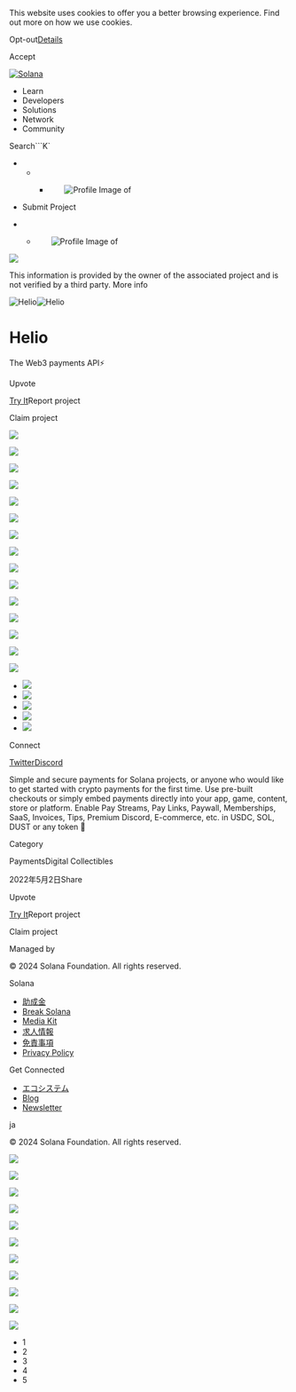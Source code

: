 This website uses cookies to offer you a better browsing experience. Find out
more on how we use cookies.

Opt-out[Details](/ja/privacy-policy#collection-of-information)

Accept

[![Solana](/_next/static/media/logotype.e4df684f.svg)](/ja)

  * Learn
  * Developers
  * Solutions
  * Network
  * Community

Search```K`

  *   *   * ![](data:image/svg+xml,%3csvg%20xmlns=%27http://www.w3.org/2000/svg%27%20version=%271.1%27%20width=%2728%27%20height=%2728%27/%3e)![Profile Image of ](/_next/static/media/ecosystem_user.7ebb52fa.svg)

  * Submit Project
  *   * ![](data:image/svg+xml,%3csvg%20xmlns=%27http://www.w3.org/2000/svg%27%20version=%271.1%27%20width=%2728%27%20height=%2728%27/%3e)![Profile Image of ](/_next/static/media/ecosystem_user.7ebb52fa.svg)

![](/_next/image?url=%2F_next%2Fstatic%2Fmedia%2Fhero.631479cd.png&w=3840&q=75)

This information is provided by the owner of the associated project and is not
verified by a third party. More info

![Helio](/_next/image?url=%2Fapi%2Fprojectimg%2Fcl2oi4xo6051009jmktlsm3p0%3Ftype%3DLOGO&w=3840&q=75)![Helio](/_next/image?url=%2Fapi%2Fprojectimg%2Fcl2oi4xo6051009jmktlsm3p0%3Ftype%3DLOGO&w=3840&q=75)

# Helio

The Web3 payments API⚡

Upvote

[Try It](https://hel.io)Report project

Claim project

![](/api/projectimg/cl2oi4xo6051009jmktlsm3p0?type=IMG&number=0)

![](/api/projectimg/cl2oi4xo6051009jmktlsm3p0?type=IMG&number=1)

![](/api/projectimg/cl2oi4xo6051009jmktlsm3p0?type=IMG&number=2)

![](/api/projectimg/cl2oi4xo6051009jmktlsm3p0?type=IMG&number=3)

![](/api/projectimg/cl2oi4xo6051009jmktlsm3p0?type=IMG&number=4)

![](/api/projectimg/cl2oi4xo6051009jmktlsm3p0?type=IMG&number=0)

![](/api/projectimg/cl2oi4xo6051009jmktlsm3p0?type=IMG&number=1)

![](/api/projectimg/cl2oi4xo6051009jmktlsm3p0?type=IMG&number=2)

![](/api/projectimg/cl2oi4xo6051009jmktlsm3p0?type=IMG&number=3)

![](/api/projectimg/cl2oi4xo6051009jmktlsm3p0?type=IMG&number=4)

![](/api/projectimg/cl2oi4xo6051009jmktlsm3p0?type=IMG&number=0)

![](/api/projectimg/cl2oi4xo6051009jmktlsm3p0?type=IMG&number=1)

![](/api/projectimg/cl2oi4xo6051009jmktlsm3p0?type=IMG&number=2)

![](/api/projectimg/cl2oi4xo6051009jmktlsm3p0?type=IMG&number=3)

![](/api/projectimg/cl2oi4xo6051009jmktlsm3p0?type=IMG&number=4)

  * ![](/_next/image?url=%2Fapi%2Fprojectimg%2Fcl2oi4xo6051009jmktlsm3p0%3Ftype%3DIMG%26number%3D0&w=3840&q=75)
  * ![](/_next/image?url=%2Fapi%2Fprojectimg%2Fcl2oi4xo6051009jmktlsm3p0%3Ftype%3DIMG%26number%3D1&w=3840&q=75)
  * ![](/_next/image?url=%2Fapi%2Fprojectimg%2Fcl2oi4xo6051009jmktlsm3p0%3Ftype%3DIMG%26number%3D2&w=3840&q=75)
  * ![](/_next/image?url=%2Fapi%2Fprojectimg%2Fcl2oi4xo6051009jmktlsm3p0%3Ftype%3DIMG%26number%3D3&w=3840&q=75)
  * ![](/_next/image?url=%2Fapi%2Fprojectimg%2Fcl2oi4xo6051009jmktlsm3p0%3Ftype%3DIMG%26number%3D4&w=3840&q=75)

Connect

[Twitter](https://twitter.com/helio_pay)[Discord](https://discord.gg/helio)

Simple and secure payments for Solana projects, or anyone who would like to
get started with crypto payments for the first time. Use pre-built checkouts
or simply embed payments directly into your app, game, content, store or
platform. Enable Pay Streams, Pay Links, Paywall, Memberships, SaaS, Invoices,
Tips, Premium Discord, E-commerce, etc. in USDC, SOL, DUST or any token 🚀

Category

PaymentsDigital Collectibles

2022年5月2日Share

Upvote

[Try It](https://hel.io)Report project

Claim project

Managed by

[](/ja)

[](/youtube)[](/twitter)[](/discord)[](/reddit)[](/github)[](/telegram)

© 2024 Solana Foundation. All rights reserved.

Solana

  * [助成金](https://solana.org/grants)
  * [Break Solana](https://break.solana.com/)
  * [Media Kit](/ja/branding)
  * [求人情報](https://jobs.solana.com/)
  * [免責事項](/ja/tos)
  * [Privacy Policy](/ja/privacy-policy)

Get Connected

  * [エコシステム](/ja/ecosystem)
  * [Blog](/ja/news)
  * [Newsletter](/ja/newsletter)

ja

© 2024 Solana Foundation. All rights reserved.

![](/api/projectimg/cl2oi4xo6051009jmktlsm3p0?type=IMG&number=4)

![](/api/projectimg/cl2oi4xo6051009jmktlsm3p0?type=IMG&number=0)

![](/api/projectimg/cl2oi4xo6051009jmktlsm3p0?type=IMG&number=1)

![](/api/projectimg/cl2oi4xo6051009jmktlsm3p0?type=IMG&number=2)

![](/api/projectimg/cl2oi4xo6051009jmktlsm3p0?type=IMG&number=3)

![](/api/projectimg/cl2oi4xo6051009jmktlsm3p0?type=IMG&number=4)

![](/api/projectimg/cl2oi4xo6051009jmktlsm3p0?type=IMG&number=0)

![](/api/projectimg/cl2oi4xo6051009jmktlsm3p0?type=IMG&number=1)

![](/api/projectimg/cl2oi4xo6051009jmktlsm3p0?type=IMG&number=2)

![](/api/projectimg/cl2oi4xo6051009jmktlsm3p0?type=IMG&number=3)

![](/api/projectimg/cl2oi4xo6051009jmktlsm3p0?type=IMG&number=4)

  * 1
  * 2
  * 3
  * 4
  * 5

